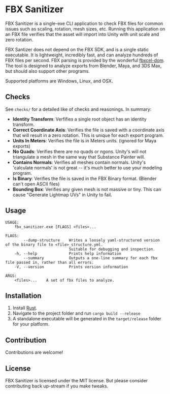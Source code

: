 # FBX Sanitizer
FBX Sanitizer is a single-exe CLI application to check FBX files for common issues such as scaling, rotation, mesh sizes, etc. Running this application on an FBX file verifies that the asset will import into Unity with unit scale and zero rotation.

FBX Santizer does not depend on the FBX SDK, and is a single static executable. It is lightweight, incredibly fast, and can analyze hundreds of FBX files per second. FBX parsing is provided by the wonderful [fbxcel-dom](https://github.com/lo48576/fbxcel). The tool is designed to analyze exports from Blender, Maya, and 3DS Max, but should also support other programs.

Supported platforms are Windows, Linux, and OSX.

## Checks
See `checks/` for a detailed like of checks and reasonings. In summary:
 - **Identity Transform**: Verfifies a single root object has an identity transform.
 - **Correct Coordinate Axis**: Verifies the file is saved with a coordinate axis that will result in a zero rotation. This is unique for each export program.
 - **Units In Meters**: Verifies the file is in Meters units. (ignored for Maya exports)
 - **No Quads**: Verifies there are no quads or ngons. Unity's will not triangulate a mesh in the same way that Substance Painter will.
 - **Contains Normals**: Verifies all meshes contain normals. Unity's 'calculate normals' is not great -- it's much better to use your modeling program.
 - **Is Binary**: Verifies the file is saved in the FBX Binary format. (Blender can't open ASCII files)
 - **Bounding Box**: Verifies any given mesh is not massive or tiny. This can cause "Generate Lightmap UVs" in Unity to fail.

## Usage
```
USAGE:
    fbx_sanitizer.exe [FLAGS] <files>...

FLAGS:
        --dump-structure    Writes a loosely yaml-structured version of the binary file to <file>_structure.yml.
                            Suitable for debugging and inspection.
    -h, --help              Prints help information
        --summary           Outputs a one-line summary for each fbx file passed in, rather than all errors.
    -V, --version           Prints version information

ARGS:
    <files>...    A set of fbx files to analyze.
```

## Installation
1. Install [Rust](https://www.rust-lang.org/tools/install). 
2. Navigate to the project folder and run `cargo build --release`
3. A standalone executable will be generated in the `target/release` folder for your platform.

## Contribution
Contributions are welcome!

## License
FBX Sanitizer is licensed under the MIT license. But please consider contributing back up-stream if you make tweaks.
